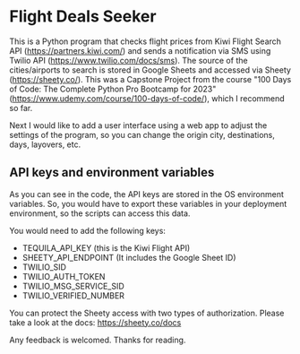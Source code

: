 # Flight Deals Seeker

This is a Python program that checks flight prices from Kiwi Flight Search API (https://partners.kiwi.com/) and sends a notification via SMS using Twilio API (https://www.twilio.com/docs/sms). The source of the cities/airports to search is stored in Google Sheets and accessed via Sheety (https://sheety.co/). This was a Capstone Project from the course "100 Days of Code: The Complete Python Pro Bootcamp for 2023" (https://www.udemy.com/course/100-days-of-code/), which I recommend so far.

Next I would like to add a user interface using a web app to adjust the settings of the program, so you can change the origin city, destinations, days, layovers, etc.

## API keys and environment variables

As you can see in the code, the API keys are stored in the OS environment variables. So, you would have to export these variables in your deployment environment, so the scripts can access this data.

You would need to add the following keys:

-   TEQUILA_API_KEY (this is the Kiwi Flight API)
-   SHEETY_API_ENDPOINT (It includes the Google Sheet ID)
-   TWILIO_SID
-   TWILIO_AUTH_TOKEN
-   TWILIO_MSG_SERVICE_SID
-   TWILIO_VERIFIED_NUMBER

You can protect the Sheety access with two types of authorization. Please take a look at the docs: https://sheety.co/docs

Any feedback is welcomed. Thanks for reading.
